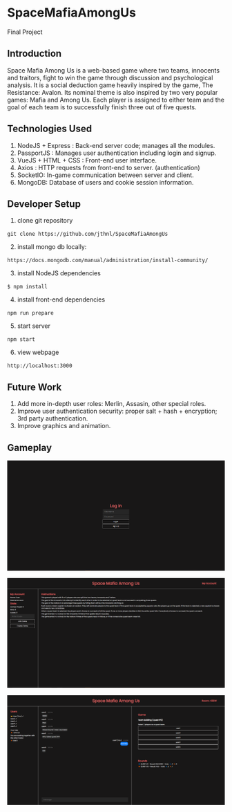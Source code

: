 # SpaceMafiaAmongUs
Final Project

## Introduction
Space Mafia Among Us is a web-based game where two teams, innocents and traitors, fight to win the game through discussion and psychological analysis. It is a social deduction game heavily inspired by the game, The Resistance: Avalon. Its nominal theme is also inspired by two very popular games: Mafia and Among Us. Each player is assigned to either team and the goal of each team is to successfully finish three out of five quests.

## Technologies Used

1. NodeJS + Express : Back-end server code; manages all the modules.
2. PassportJS : Manages user authentication including login and signup.
3. VueJS + HTML + CSS : Front-end user interface.
4. Axios : HTTP requests from front-end to server. (authentication)
5. SocketIO: In-game communication between server and client.
6. MongoDB: Database of users and cookie session information.

## Developer Setup
1. clone git repository

``` 
git clone https://github.com/jthnl/SpaceMafiaAmongUs 
```
2. install mongo db locally:

```
https://docs.mongodb.com/manual/administration/install-community/
```
3. install NodeJS dependencies
```
$ npm install
```
4.  install front-end dependencies
```
npm run prepare
```
5. start server
``` 
npm start
```
6. view webpage
```
http://localhost:3000
```

## Future Work
1. Add more in-depth user roles: Merlin, Assasin, other special roles.
2. Improve user authentication security: proper salt + hash + encryption; 3rd party authentication.
3. Improve graphics and animation.

## Gameplay
![Login](photos/Login.png)


![Account](photos/Account.png)

![Gameplay](photos/gameplay.png)

